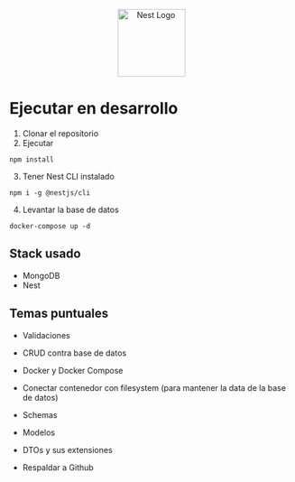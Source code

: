 <p align="center">
  <a href="http://nestjs.com/" target="blank"><img src="https://nestjs.com/img/logo-small.svg" width="120" alt="Nest Logo" /></a>
</p>

# Ejecutar en desarrollo

1. Clonar el repositorio
2. Ejecutar
```
npm install
```

3. Tener Nest CLI instalado
```
npm i -g @nestjs/cli
```

4. Levantar la base de datos
```
docker-compose up -d
```

## Stack usado
* MongoDB
* Nest

## Temas puntuales

* Validaciones

* CRUD contra base de datos

* Docker y Docker Compose

* Conectar contenedor con filesystem (para mantener la data de la base de datos)

* Schemas

* Modelos

* DTOs y sus extensiones

* Respaldar a Github